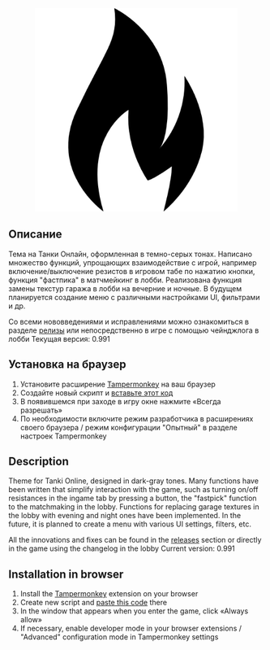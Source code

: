 <p align="center"><img src="https://github.com/Indifferental/Obscurum/blob/main/assets/icons/flame512.png?raw=true" alt="logo" style="width: 400px"/></p>

## Описание
Тема на Танки Онлайн, оформленная в темно-серых тонах. Написано множество функций, упрощающих взаимодействие с игрой, например включение/выключение резистов в игровом табе по нажатию кнопки, функция "фастпика" в матчмейкинг в лобби. Реализована функция замены текстур гаража в лобби на вечерние и ночные. В будущем планируется создание меню с различными настройками UI, фильтрами и др.

Со всеми нововведениями и исправлениями можно ознакомиться в разделе [релизы](https://github.com/Indifferental/Obscurum/releases) или непосредственно в игре с помощью чейнджлога в лобби
Текущая версия: 0.991

## Установка на браузер
1. Установите расширение [Tampermonkey](https://www.tampermonkey.net/) на ваш браузер
2. Создайте новый скрипт и [вставьте этот код](https://github.com/Indifferental/Obscurum/blob/main/scripts/user.js)
3. В появившемся при заходе в игру окне нажмите «Всегда разрешать»
4. По необходимости включите режим разработчика в расширениях своего браузера / режим конфигурации "Опытный" в разделе настроек Tampermonkey

## Description
Theme for Tanki Online, designed in dark-gray tones. Many functions have been written that simplify interaction with the game, such as turning on/off resistances in the ingame tab by pressing a button, the "fastpick" function to the matchmaking in the lobby. Functions for replacing garage textures in the lobby with evening and night ones have been implemented. In the future, it is planned to create a menu with various UI settings, filters, etc.

All the innovations and fixes can be found in the [releases](https://github.com/Indifferental/Obscurum/releases) section or directly in the game using the changelog in the lobby
Current version: 0.991

## Installation in browser
1. Install the [Tampermonkey](https://www.tampermonkey.net/) extension on your browser
2. Create new script and [paste this code](https://github.com/Indifferental/Obscurum/blob/main/scripts/user.js) there
3. In the window that appears when you enter the game, click «Always allow»
4. If necessary, enable developer mode in your browser extensions / "Advanced" configuration mode in Tampermonkey settings
